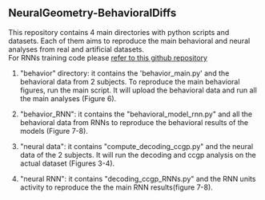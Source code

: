 ## NeuralGeometry-BehavioralDiffs


This repository contains 4 main directories with python scripts and datasets. Each of them aims to reproduce the main behavioral and neural analyses from real and artificial datasets.  
For RNNs training code please [refer to this github repository](https://github.com/AldoBattista/RNN-NeuralGeometry-BehavioralDiffs.git)

1. "behavior" directory: it contains the 'behavior_main.py' and the behavioral data from 2 subjects. To reproduce the main behavioral figures, run the main script. It will upload the behavioral data and run all the main analyses (Figure 6).

2. "behavior_RNN": it contains the "behavioral_model_rnn.py" and all the behavioral data from RNNs to reproduce the behavioral results of the models (Figure 7-8).

3. "neural data": it contains "compute_decoding_ccgp.py" and the neural data of the 2 subjects. It will run the decoding and ccgp analysis on the actual dataset (Figures 3-4). 

4. "neural RNN": it contains "decoding_ccgp_RNNs.py" and the RNN units activity to reproduce the the main RNN results(figure 7-8). 
